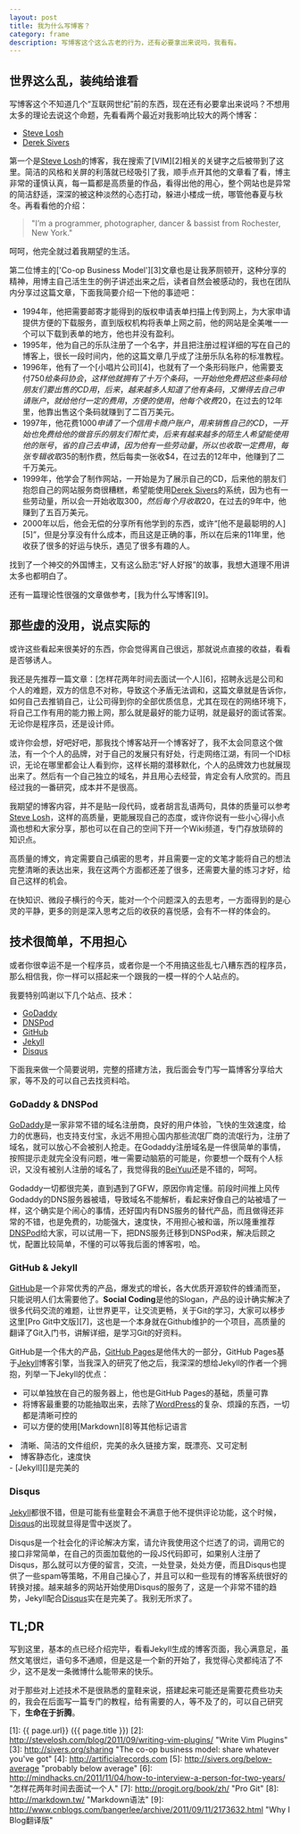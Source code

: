 ```yaml
---
layout: post
title: 我为什么写博客？
category: frame
description: 写博客这个这么古老的行为，还有必要拿出来说吗，我看有。
---
```


## 世界这么乱，装纯给谁看

写博客这个不知道几个“互联网世纪”前的东西，现在还有必要拿出来说吗？不想用太多的理论去说这个命题，先看看两个最近对我影响比较大的两个博客：

* [Steve Losh][]
* [Derek Sivers][]

第一个是[Steve Losh][]的博客，我在搜索了[VIM][2]相关的关键字之后被带到了这里。简洁的风格和关屏的利落就已经吸引了我，顺手点开其他的文章看了看，博主非常的谨慎认真，每一篇都是高质量的作品，看得出他的用心，整个网站也是异常的简洁舒适，深深的被这种淡然的心态打动，躲进小楼成一统，哪管他春夏与秋冬。再看看他的介绍：

> "I’m a programmer, photographer, dancer & bassist from Rochester, New York."

呵呵，他完全就过着我期望的生活。

第二位博主的['Co-op Business Model'][3]文章也是让我茅厕顿开，这种分享的精神，用博主自己活生生的例子讲述出来之后，读者自然会被感动的，我也在团队内分享过这篇文章，下面我简要介绍一下他的事迹吧：

* 1994年，他把需要邮寄才能得到的版权申请表单扫描上传到网上，为大家申请提供方便的下载服务，直到版权机构将表单上网之前，他的网站是全美唯一一个可以下载到表单的地方，他也并没有盈利。
* 1995年，他为自己的乐队注册了一个名字，并且把注册过程详细的写在自己的博客上，很长一段时间内，他的这篇文章几乎成了注册乐队名称的标准教程。
* 1996年，他有了一个[小唱片公司][4]，也就有了一个条形码账户，他需要支付$750给条码协会，这样他就拥有了十万个条码，一开始他免费把这些条码给朋友们要出售的CD用，后来，越来越多人知道了他有条码，又懒得去自己申请账户，就给他付一定的费用，方便的使用，他每个收费$20，在过去的12年里，他靠出售这个条码就赚到了二百万美元。
* 1997年，他花费$1000申请了一个信用卡商户账户，用来销售自己的CD，一开始也免费给他的做音乐的朋友们帮忙卖，后来有越来越多的陌生人希望能使用他的账号，省的自己去申请，因为他有一些劳动量，所以也收取一定费用，每张专辑收取$35的制作费，然后每卖一张收$4，在过去的12年中，他赚到了二千万美元。
* 1999年，他学会了制作网站，一开始是为了展示自己的CD，后来他的朋友们抱怨自己的网站服务商很糟糕，希望能使用[Derek Sivers][]的系统，因为也有一些劳动量，所以会一开始收取$300，然后每个月收取$20，在过去的9年中，他赚到了五百万美元。
* 2000年以后，他会无偿的分享所有他学到的东西，或许“[他不是最聪明的人][5]”，但是分享没有什么成本，而且这是正确的事，所以在后来的11年里，他收获了很多的好运与快乐，遇见了很多有趣的人。

找到了一个神交的外国博主，又有这么励志“好人好报”的故事，我想大道理不用讲太多也都明白了。

还有一篇理论性很强的文章做参考，[我为什么写博客][9]。

## 那些虚的没用，说点实际的

或许这些看起来很美好的东西，你会觉得离自己很远，那就说点直接的收益，看看是否够诱人。

我还是先推荐一篇文章：[怎样花两年时间去面试一个人][6]，招聘永远是公司和个人的难题，双方的信息不对称，导致这个矛盾无法调和，这篇文章就是告诉你，如何自己去推销自己，让公司得到你的全部优质信息，尤其在现在的网络环境下，将自己工作有用的能力搬上网，那么就是最好的能力证明，就是最好的面试答案。无论你是程序员，还是设计师。

或许你会想，好吧好吧，那我找个博客站开一个博客好了，我不太会同意这个做法，有一个个人的品牌，对于自己的发展只有好处，行走网络江湖，有同一个ID标识，无论在哪里都会让人看到你，这样长期的潜移默化，个人的品牌效力也就展现出来了。然后有一个自己独立的域名，并且用心去经营，肯定会有人欣赏的。而且经过我的一番研究，成本并不是很高。

我期望的博客内容，并不是贴一段代码，或者胡言乱语两句，具体的质量可以参考[Steve Losh]，这样的高质量，更能展现自己的态度，或许你说有一些小心得小点滴也想和大家分享，那也可以在自己的空间下开一个Wiki频道，专门存放琐碎的知识点。

高质量的博文，肯定需要自己缜密的思考，并且需要一定的文笔才能将自己的想法完整清晰的表达出来，我在这两个方面都还差了很多，还需要大量的练习才好，给自己这样的机会。

在快知识、微段子横行的今天，能对一个个问题深入的去思考，一方面得到的是心灵的平静，更多的则是深入思考之后的收获的喜悦感，会有不一样的体会的。

## 技术很简单，不用担心

或者你很幸运不是一个程序员，或者你是一个不用搞这些乱七八糟东西的程序员，那么相信我，你一样可以搭起来一个跟我的一模一样的个人站点的。

我要特别鸣谢以下几个站点、技术：

* [GoDaddy][]
* [DNSPod][]
* [GitHub][]
* [Jekyll][]
* [Disqus][]

下面我来做一个简要说明，完整的搭建方法，我后面会专门写一篇博客分享给大家，等不及的可以自己去找资料哈。

### GoDaddy & DNSPod

[GoDaddy][]是一家非常不错的域名注册商，良好的用户体验，飞快的生效速度，给力的优惠码，也支持支付宝，永远不用担心国内那些流氓厂商的流氓行为，注册了域名，就可以放心不会被别人抢走。在Godaddy注册域名是一件很简单的事情，按照提示走就完全没有问题，唯一需要动脑筋的可能是，你要想一个既有个人标识，又没有被别人注册的域名了，我觉得我的[BeiYuu][]还是不错的，呵呵。

Godaddy一切都很完美，直到遇到了GFW，原因你肯定懂。前段时间推上风传Godaddy的DNS服务器被墙，导致域名不能解析，看起来好像自己的站被墙了一样，这个确实是个闹心的事情，还好国内有DNS服务的替代产品，而且做得还非常的不错，也是免费的，功能强大，速度快，不用担心被和谐，所以隆重推荐[DNSPod][]给大家，可以试用一下，把DNS服务迁移到DNSPod来，解决后顾之忧，配置比较简单，不懂的可以等我后面的博客啦，哈。

### GitHub & Jekyll

[GitHub][]是一个非常优秀的产品，爆发式的增长，各大优质开源软件的蜂涌而至，只能说明人们太需要他了。**Social Coding**是他的Slogan，产品的设计确实解决了很多代码交流的难题，让世界更平，让交流更畅，关于Git的学习，大家可以移步这里[Pro Git中文版][7]，这也是一个本身就在Github维护的一个项目，高质量的翻译了Git入门书，讲解详细，是学习Git的好资料。

GitHub是一个伟大的产品，[GitHub Pages][]是他伟大的一部分，GitHub Pages基于[Jekyll][]博客引擎，当我深入的研究了他之后，我深深的想给Jekyll的作者一个拥抱，列举一下Jekyll的优点：

- 可以单独放在自己的服务器上，他也是GitHub Pages的基础，质量可靠
- 将博客最重要的功能抽取出来，去除了[WordPress][]的复杂、烦躁的东西，一切都是清晰可控的
- 可以方便的使用[Markdown][8]等其他标记语言
<li>清晰、简洁的文件组织，完美的永久链接方案，既漂亮、又可定制</li>
<li>博客静态化，速度快</li>
- [Jekyll][]是完美的

### Disqus

[Jekyll][]都很不错，但是可能有些童鞋会不满意于他不提供评论功能，这个时候，[Disqus][]的出现就显得是雪中送炭了。

Disqus是一个社会化的评论解决方案，请允许我使用这个烂透了的词，调用它的接口非常简单，在自己的页面加载他的一段JS代码即可，如果别人注册了Disqus，那么就可以方便的留言，交流，一处登录，处处方便，而且Disqus也提供了一些spam等策略，不用自己操心了，并且可以和一些现有的博客系统很好的转换对接。越来越多的网站开始使用Disqus的服务了，这是一个非常不错的趋势，Jekyll配合[Disqus][]实在是完美了。我别无所求了。

## TL;DR

写到这里，基本的点已经介绍完毕，看看Jekyll生成的博客页面，我心满意足，虽然文笔很烂，语句多不通顺，但是这是一个新的开始了，我觉得心灵都纯洁了不少，这不是发一条微博什么能带来的快乐。

对于那些对上述技术不是很熟悉的童鞋来说，搭建起来可能还是需要花费些功夫的，我会在后面写一篇专门的教程，给有需要的人，等不及了的，可以自己研究下，**生命在于折腾**。

[BeiYuu]:    http://beiyuu.com  "BeiYuu"
[Steve Losh]:   http://stevelosh.com/   "Steve Losh"
[Derek Sivers]: http://sivers.org/  "Derek Sivers"
[GoDaddy]:  http://godaddy.com  "Godaddy"
[GitHub]: http://github.com "Github:social coding"
[Jekyll]:   https://github.com/mojombo/jekyll
[Disqus]: http://disqus.com "Disqus"
[DNSPod]: http://dnspod.cn "DNSPod"
[GitHub Pages]: http://pages.github.com "GitHub Pages"
[WordPress]:    http://wordpress.org    "WordPress"
[1]:    {{ page.url}}  ({{ page.title }})
[2]:  http://stevelosh.com/blog/2011/09/writing-vim-plugins/ "Write Vim Plugins"
[3]: http://sivers.org/sharing   "The co-op business model: share whatever you've got"
[4]: http://artificialrecords.com
[5]: http://sivers.org/below-average    "probably below average"
[6]: http://mindhacks.cn/2011/11/04/how-to-interview-a-person-for-two-years/    "怎样花两年时间去面试一个人"
[7]: http://progit.org/book/zh/    "Pro Git"
[8]: http://markdown.tw/    "Markdown语法"
[9]: http://www.cnblogs.com/bangerlee/archive/2011/09/11/2173632.html   "Why I Blog翻译版"
